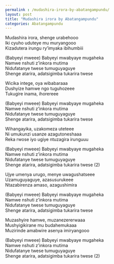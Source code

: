 ```yaml
---
permalink : /mudashira-irora-by-abatangampundu/
layout: post
title: "Mudashira irora by Abatangampundu"
categories: Abatangampundu
---
```

Mudashira irora, shenge urabehooo\
Iki cyuho uduteye mu muryangooo\
Kizadutera irungu ry’imyaka ibihumbiii

(Babyeyi mweee) Babyeyi mwabyaye mugaheka\
Namwe nshuti z’inkora mutima\
Nidufatanye twese tumuguyaguye\
Shenge atarira, adatsigimba tukarira twese

Wicika intege, oya wibabaraaa\
Dushyize hamwe ngo tuguhozeee\
Tukugire inama, ihorereee

(Babyeyi mweee) Babyeyi mwabyaye mugaheka\
Namwe nshuti z’inkora mutima\
Nidufatanye twese tumuguyaguye\
Shenge atarira, adatsigimba tukarira twese

Wihangayika, uzakomeza uteteee\
Ni umukunzi usanze azagutoneshaaa\
Reka rwose iyo ugiye ntuzagira irunguuu

(Babyeyi mweee) Babyeyi mwabyaye mugaheka\
Namwe nshuti z’inkora mutima\
Nidufatanye twese tumuguyaguye\
Shenge atarira, adatsigimba tukarira twese (2)

Ujye umenya urugo, menye uwagushatseee\
Uzamuguyaguye, azasusurukeee\
Ntazabirenza amaso, azagushimira

(Babyeyi mweee) Babyeyi mwabyaye mugaheka\
Namwe nshuti z’inkora mutima\
Nidufatanye twese tumuguyaguye\
Shenge atarira, adatsigimba tukarira twese

Muzashyire hamwe, muzanezererwaaa\
Mushyigikirane mu budahemukaaa\
Muzirinde amabwire asenya imiryangooo

(Babyeyi mweee) Babyeyi mwabyaye mugaheka\
Namwe nshuti z’inkora mutima\
Nidufatanye twese tumuguyaguye\
Shenge atarira, adatsigimba tukarira twese (2)
